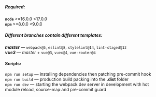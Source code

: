 ##### Required:
**`node`** >=16.0.0 <17.0.0  
**`npm`** >=8.0.0 <9.0.0  

##### Different ***branches*** contain different templates:
***master*** — `webpack@5`, `eslint@8`, `stylelint@14`, `lint-staged@13`  
***vue3*** — *master* + `vue@3`, `vuex@4`, `vue-router@4`  

#### Scripts:
`npm run setup` — installing dependencies then patching pre-commit hook  
`npm run build` — production build packing into the **.dist** folder  
`npm run dev` — starting the webpack dev server in development with hot module reload, source-map and pre-commit guard  
